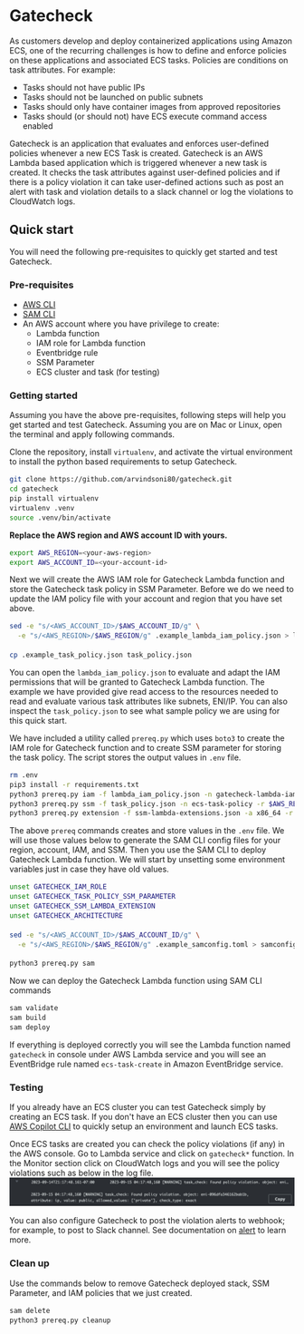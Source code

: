 # Gatecheck
As customers develop and deploy containerized applications using Amazon ECS, one of the recurring challenges is how to define and enforce policies on these applications and associated ECS tasks. Policies are conditions on task attributes. For example: 

* Tasks should not have public IPs
* Tasks should not be launched on public subnets
* Tasks should only have container images from approved repositories
* Tasks should (or should not) have ECS execute command access enabled

Gatecheck is an application that evaluates and enforces user-defined policies whenever a new ECS Task is created. Gatecheck is an AWS Lambda based application which is triggered whenever a new task is created. It checks the task attributes against user-defined policies and if there is a policy violation it can take user-defined actions such as post an alert with task and violation details to a slack channel or log the violations to CloudWatch logs.

## Quick start
You will need the following pre-requisites to quickly get started and test Gatecheck.

### Pre-requisites
* [AWS CLI](https://docs.aws.amazon.com/cli/latest/userguide/getting-started-install.html)
* [SAM CLI](https://docs.aws.amazon.com/serverless-application-model/latest/developerguide/install-sam-cli.html)
* An AWS account where you have privilege to create:
    * Lambda function
    * IAM role for Lambda function
    * Eventbridge rule
    * SSM Parameter
    * ECS cluster and task (for testing)

### Getting started
Assuming you have the above pre-requisites, following steps will help you get started and test Gatecheck. Assuming you are on Mac or Linux, open the terminal and apply following commands.

Clone the repository, install `virtualenv`, and activate the virtual environment to install the python based requirements to setup Gatecheck.
```bash
git clone https://github.com/arvindsoni80/gatecheck.git
cd gatecheck
pip install virtualenv
virtualenv .venv
source .venv/bin/activate
```
**Replace the AWS region and AWS account ID with yours.**
```bash
export AWS_REGION=<your-aws-region>
export AWS_ACCOUNT_ID=<your-account-id>
```
Next we will create the AWS IAM role for Gatecheck Lambda function and store the Gatecheck task policy in SSM Parameter. Before we do we need to update the IAM policy file with your account and region that you have set above.

```bash
sed -e "s/<AWS_ACCOUNT_ID>/$AWS_ACCOUNT_ID/g" \
  -e "s/<AWS_REGION>/$AWS_REGION/g" .example_lambda_iam_policy.json > lambda_iam_policy.json

cp .example_task_policy.json task_policy.json
```
You can open the `lambda_iam_policy.json` to evaluate and adapt the IAM permissions that will be granted to Gatecheck Lambda function. The example we have provided give read access to the resources needed to read and evaluate various task attributes like subnets, ENI/IP. You can also inspect the `task_policy.json` to see what sample policy we are using for this quick start. 

We have included a utility called `prereq.py` which uses `boto3` to create the IAM role for Gatecheck function and to create SSM parameter for storing the task policy. The script stores the output values in `.env` file.

```bash
rm .env
pip3 install -r requirements.txt
python3 prereq.py iam -f lambda_iam_policy.json -n gatecheck-lambda-iam-role
python3 prereq.py ssm -f task_policy.json -n ecs-task-policy -r $AWS_REGION
python3 prereq.py extension -f ssm-lambda-extensions.json -a x86_64 -r $AWS_REGION
```

The above `prereq` commands creates and store values in the `.env` file. We will use those values below to generate the SAM CLI config files for your region, account, IAM, and SSM. Then you use the SAM CLI to deploy Gatecheck Lambda function. We will start by unsetting some environment variables just in case they have old values.

```bash
unset GATECHECK_IAM_ROLE
unset GATECHECK_TASK_POLICY_SSM_PARAMETER
unset GATECHECK_SSM_LAMBDA_EXTENSION
unset GATECHECK_ARCHITECTURE

sed -e "s/<AWS_ACCOUNT_ID>/$AWS_ACCOUNT_ID/g" \
  -e "s/<AWS_REGION>/$AWS_REGION/g" .example_samconfig.toml > samconfig.toml

python3 prereq.py sam
```

Now we can deploy the Gatecheck Lambda function using SAM CLI commands

```bash
sam validate
sam build
sam deploy
```

If everything is deployed correctly you will see the Lambda function named `gatecheck` in console under AWS Lambda service and you will see an EventBridge rule named `ecs-task-create` in Amazon EventBridge service.

### Testing 
If you already have an ECS cluster you can test Gatecheck simply by creating an ECS task. If you don't have an ECS cluster then you can use [AWS Copilot CLI](https://aws.github.io/copilot-cli/) to quickly setup an environment and launch ECS tasks. 

Once ECS tasks are created you can check the policy violations (if any) in the AWS console. Go to Lambda service and click on `gatecheck*` function. In the Monitor section click on CloudWatch logs and you will see the policy violations such as below in the log file. 
![Policy violation log image](./docs/policy-violation-log.png)

You can also configure Gatecheck to post the violation alerts to webhook; for example, to post to Slack channel. See documentation on [alert](./docs/alert.md) to learn more. 

### Clean up
Use the commands below to remove Gatecheck deployed stack, SSM Parameter, and IAM policies that we just created.

```bash
sam delete
python3 prereq.py cleanup
```


